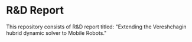 # R&D Report

This repository consists of R&D report titled: "Extending the Vereshchagin hubrid dynamic solver to Mobile Robots."
